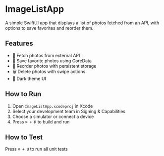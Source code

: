 # ImageListApp

A simple SwiftUI app that displays a list of photos fetched from an API, with options to save favorites and reorder them.

## Features

- 📸 Fetch photos from external API
- 💾 Save favorite photos using CoreData
- 🔄 Reorder photos with persistent storage
- 🗑️ Delete photos with swipe actions
- 🎨 Dark theme UI

## How to Run

1. Open `ImageListApp.xcodeproj` in Xcode
2. Select your development team in Signing & Capabilities
3. Choose a simulator or connect a device
4. Press `⌘ + R` to build and run

## How to Test

Press `⌘ + U` to run all unit tests
